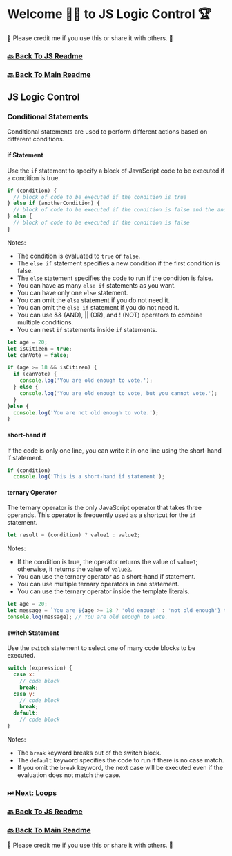 # Welcome 🙋‍♂️ to JS Logic Control 🏆

🙏 Please credit me if you use this or share it with others. 🙏

### [🔙 Back To JS Readme](./js.md)

### [🔙 Back To Main Readme](../../../README.md)

## JS Logic Control

### Conditional Statements

Conditional statements are used to perform different actions based on different conditions.

#### if Statement

Use the `if` statement to specify a block of JavaScript code to be executed if a condition is true.

```javascript
if (condition) {
  // block of code to be executed if the condition is true
} else if (anotherCondition) {
  // block of code to be executed if the condition is false and the anotherCondition is true
} else {
  // block of code to be executed if the condition is false
}
```

Notes:

- The condition is evaluated to `true` or `false`.
- The `else if` statement specifies a new condition if the first condition is false.
- The `else` statement specifies the code to run if the condition is false.
- You can have as many `else if` statements as you want.
- You can have only one `else` statement.
- You can omit the `else` statement if you do not need it.
- You can omit the `else if` statement if you do not need it.
- You can use && (AND), || (OR), and ! (NOT) operators to combine multiple conditions.
- You can nest `if` statements inside `if` statements.

```javascript
let age = 20;
let isCitizen = true;
let canVote = false;

if (age >= 18 && isCitizen) {
  if (canVote) {
    console.log('You are old enough to vote.');
  } else {
    console.log('You are old enough to vote, but you cannot vote.');
  }
}else {
  console.log('You are not old enough to vote.');
}
```

#### short-hand if

If the code is only one line, you can write it in one line using the short-hand if statement.

```javascript
if (condition) 
  console.log('This is a short-hand if statement');
```

#### ternary Operator

The ternary operator is the only JavaScript operator that takes three operands. This operator is frequently used as a shortcut for the `if` statement.

```javascript
let result = (condition) ? value1 : value2;
```

Notes:
- If the condition is true, the operator returns the value of `value1`; otherwise, it returns the value of `value2`.
- You can use the ternary operator as a short-hand if statement.
- You can use multiple ternary operators in one statement.
- You can use the ternary operator inside the template literals.

```javascript
let age = 20;
let message = `You are ${age >= 18 ? 'old enough' : 'not old enough'} to vote.`;
console.log(message); // You are old enough to vote.
```




#### switch Statement

Use the `switch` statement to select one of many code blocks to be executed.

```javascript
switch (expression) {
  case x:
    // code block
    break;
  case y:
    // code block
    break;
  default:
    // code block
}
```

Notes:

- The `break` keyword breaks out of the switch block.
- The `default` keyword specifies the code to run if there is no case match.
- If you omit the `break` keyword, the next case will be executed even if the evaluation does not match the case.

### [ ⏭ Next: Loops](./17_loops.md)

### [🔙 Back To JS Readme](./js.md)

### [🔙 Back To Main Readme](../../../README.md)

🙏 Please credit me if you use this or share it with others. 🙏
